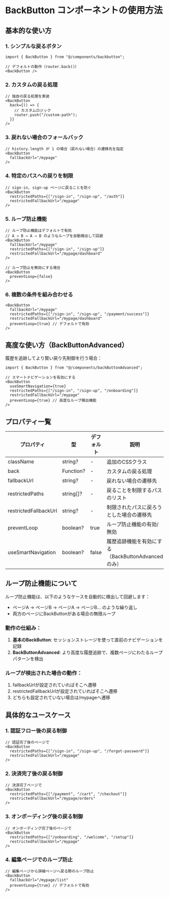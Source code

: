 # BackButton コンポーネントの使用方法

## 基本的な使い方

### 1. シンプルな戻るボタン
```tsx
import { BackButton } from "@/components/backbutton";

// デフォルトの動作（router.back()）
<BackButton />
```

### 2. カスタムの戻る処理
```tsx
// 独自の戻る処理を実装
<BackButton 
  back={() => {
    // カスタムロジック
    router.push("/custom-path");
  }}
/>
```

### 3. 戻れない場合のフォールバック
```tsx
// history.length が 1 の場合（戻れない場合）の遷移先を指定
<BackButton 
  fallbackUrl="/mypage"
/>
```

### 4. 特定のパスへの戻りを制限
```tsx
// sign-in, sign-up ページに戻ることを防ぐ
<BackButton 
  restrictedPaths={["/sign-in", "/sign-up", "/auth"]}
  restrictedFallbackUrl="/mypage"
/>
```

### 5. ループ防止機能
```tsx
// ループ防止機能はデフォルトで有効
// A → B → A → B のようなループを自動検出して回避
<BackButton 
  fallbackUrl="/mypage"
  restrictedPaths={["/sign-in", "/sign-up"]}
  restrictedFallbackUrl="/mypage/dashboard"
/>

// ループ防止を無効にする場合
<BackButton 
  preventLoop={false}
/>
```

### 6. 複数の条件を組み合わせる
```tsx
<BackButton 
  fallbackUrl="/mypage"
  restrictedPaths={["/sign-in", "/sign-up", "/payment/success"]}
  restrictedFallbackUrl="/mypage/dashboard"
  preventLoop={true} // デフォルトで有効
/>
```

## 高度な使い方（BackButtonAdvanced）

履歴を追跡してより賢い戻り先制御を行う場合：

```tsx
import { BackButton } from "@/components/backButtonAdvanced";

// スマートナビゲーションを有効にする
<BackButton 
  useSmartNavigation={true}
  restrictedPaths={["/sign-in", "/sign-up", "/onboarding"]}
  restrictedFallbackUrl="/mypage"
  preventLoop={true} // 高度なループ検出機能
/>
```

## プロパティ一覧

| プロパティ | 型 | デフォルト | 説明 |
|-----------|---|---------|------|
| className | string? | - | 追加のCSSクラス |
| back | Function? | - | カスタムの戻る処理 |
| fallbackUrl | string? | - | 戻れない場合の遷移先 |
| restrictedPaths | string[]? | - | 戻ることを制限するパスのリスト |
| restrictedFallbackUrl | string? | - | 制限されたパスに戻ろうとした場合の遷移先 |
| preventLoop | boolean? | true | ループ防止機能の有効/無効 |
| useSmartNavigation | boolean? | false | 履歴追跡機能を有効にする（BackButtonAdvancedのみ） |

## ループ防止機能について

ループ防止機能は、以下のようなケースを自動的に検出して回避します：

- ページA → ページB → ページA → ページB... のような繰り返し
- 両方のページにBackButtonがある場合の無限ループ

### 動作の仕組み：

1. **基本のBackButton**: セッションストレージを使って直前のナビゲーションを記録
2. **BackButtonAdvanced**: より高度な履歴追跡で、複数ページにわたるループパターンを検出

### ループが検出された場合の動作：

1. fallbackUrlが設定されていればそこへ遷移
2. restrictedFallbackUrlが設定されていればそこへ遷移
3. どちらも設定されていない場合は/mypageへ遷移

## 具体的なユースケース

### 1. 認証フロー後の戻る制御
```tsx
// 認証完了後のページで
<BackButton 
  restrictedPaths={["/sign-in", "/sign-up", "/forgot-password"]}
  restrictedFallbackUrl="/mypage"
/>
```

### 2. 決済完了後の戻る制御
```tsx
// 決済完了ページで
<BackButton 
  restrictedPaths={["/payment", "/cart", "/checkout"]}
  restrictedFallbackUrl="/mypage/orders"
/>
```

### 3. オンボーディング後の戻る制御
```tsx
// オンボーディング完了後のページで
<BackButton 
  restrictedPaths={["/onboarding", "/welcome", "/setup"]}
  restrictedFallbackUrl="/mypage"
/>
```

### 4. 編集ページでのループ防止
```tsx
// 編集ページから詳細ページへ戻る際のループ防止
<BackButton 
  fallbackUrl="/mypage/list"
  preventLoop={true} // デフォルトで有効
/>
```
